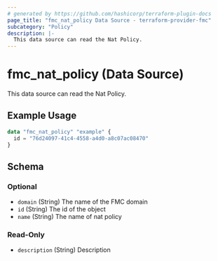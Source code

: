 ```yaml
---
# generated by https://github.com/hashicorp/terraform-plugin-docs
page_title: "fmc_nat_policy Data Source - terraform-provider-fmc"
subcategory: "Policy"
description: |-
  This data source can read the Nat Policy.
---
```


# fmc_nat_policy (Data Source)

This data source can read the Nat Policy.

## Example Usage

```terraform
data "fmc_nat_policy" "example" {
  id = "76d24097-41c4-4558-a4d0-a8c07ac08470"
}
```

<!-- schema generated by tfplugindocs -->
## Schema

### Optional

- `domain` (String) The name of the FMC domain
- `id` (String) The id of the object
- `name` (String) The name of nat policy

### Read-Only

- `description` (String) Description
